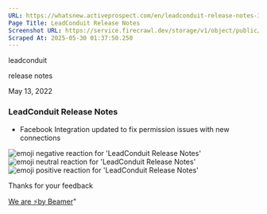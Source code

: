 ```yaml
---
URL: https://whatsnew.activeprospect.com/en/leadconduit-release-notes-33W8wIhj1b
Page Title: LeadConduit Release Notes
Screenshot URL: https://service.firecrawl.dev/storage/v1/object/public/media/screenshot-4c894ffd-cbef-423a-b7f1-685c3e84a1f0.png
Scraped At: 2025-05-30 01:37:50.250
---
```

leadconduit





release notes



May 13, 2022

### LeadConduit Release Notes

- Facebook Integration updated to fix permission issues with new connections

![emoji negative reaction for 'LeadConduit Release Notes'](https://app.getbeamer.com/images/emojiNeg.svg)![emoji neutral reaction for 'LeadConduit Release Notes'](https://app.getbeamer.com/images/emojiNeut.svg)![emoji positive reaction for 'LeadConduit Release Notes'](https://app.getbeamer.com/images/emojiPos.svg)

Thanks for your feedback

[We are ⚡by Beamer](https://www.getbeamer.com/?ref=watermark_MErKJCnu12412_public&company=ActiveProspect&watermarkRef=powered&utm_term=MErKJCnu12412&utm_content=ActiveProspect&utm_source=standalone&utm_medium=footer&utm_campaign=powered)"

